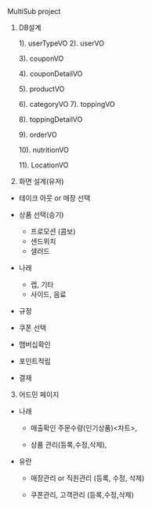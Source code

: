 MultiSub project

1. DB설계

	1). userTypeVO
	2). userVO
	
	3). couponVO
	
	4). couponDetailVO
	
	

	5). productVO
	
	6). categoryVO
	7). toppingVO
	
	8). toppingDetailVO
	
	
	
	9). orderVO
	
	
	
	10). nutritionVO
	
	
	
	
	
	11). LocationVO



2.  화면 설계(유저)

   - 테이크 아웃 or 매장 선택

   - 상품 선택(승기)

     - 프로모션 (콤보)
     - 샌드위치
     - 샐러드

     

   - 나래

     - 랩, 기타
     - 사이드, 음료

   

   - 규정

   - 쿠폰 선택
   - 맴버십확인 
   - 포인트적립
   - 결재



3.  어드민 페이지

   

   - 나래

     - 매출확인 주문수량(인기상품)<차트>, 

     - 상품 관리(등록,수정,삭제),

   - 유란

        - 매장관리 or 직원관리 (등록, 수정, 삭제) 

        -   쿠폰관리, 고객관리 (등록,수정,삭제)